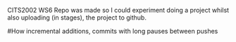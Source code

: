 CITS2002 WS6
Repo was made so I could experiment doing a project whilst also uploading (in stages), the project to github.

#How
incremental additions, commits with long pauses between pushes